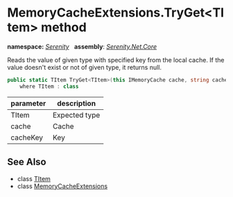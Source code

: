 # MemoryCacheExtensions.TryGet&lt;TItem&gt; method
**namespace:** *[Serenity](../../README.md#serenity-namespace)*   **assembly**: *[Serenity.Net.Core](../../README.md)*

Reads the value of given type with specified key from the local cache. If the value doesn't exist or not of given type, it returns null.

```csharp
public static TItem TryGet<TItem>(this IMemoryCache cache, string cacheKey)
    where TItem : class
```

| parameter | description |
| --- | --- |
| TItem | Expected type |
| cache | Cache |
| cacheKey | Key |

## See Also

* class [TItem](../Serenity.Net.Core/../MemoryCacheExtensions.TItem.md)
* class [MemoryCacheExtensions](../MemoryCacheExtensions.md)